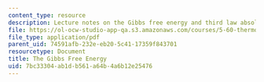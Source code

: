 ```yaml
---
content_type: resource
description: Lecture notes on the Gibbs free energy and third law absolute entropy.
file: https://ol-ocw-studio-app-qa.s3.amazonaws.com/courses/5-60-thermodynamics-kinetics-spring-2008/7bc33304ab1db561a64b4a6b12e25476_5_60_lecture13.pdf
file_type: application/pdf
parent_uid: 74591afb-232e-eb20-5c41-17359f843701
resourcetype: Document
title: The Gibbs Free Energy
uid: 7bc33304-ab1d-b561-a64b-4a6b12e25476
---
```

